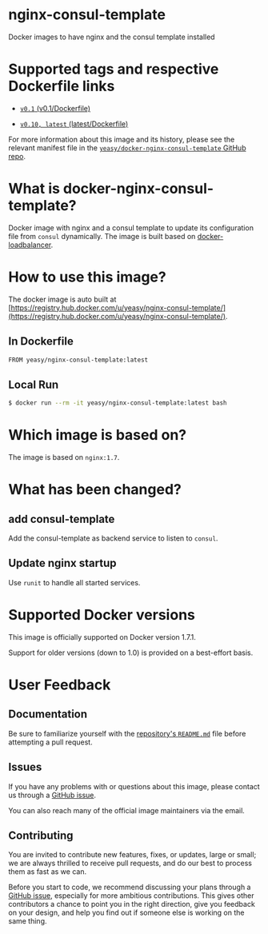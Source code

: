 nginx-consul-template
===
Docker images to have nginx and the consul template installed


# Supported tags and respective Dockerfile links
* [`v0.1` (v0.1/Dockerfile)](https://github.com/yeasy/docker-nginx-consul-template/blob/ecb36d054d48d137fb78acf23a590772feb99c24/Dockerfile)

* [`v0.10, latest` (latest/Dockerfile)](https://github.com/yeasy/docker-nginx-consul-template/blob/master/Dockerfile)

For more information about this image and its history, please see the relevant manifest file in the [`yeasy/docker-nginx-consul-template` GitHub repo](https://github.com/yeasy/docker-nginx-consul-template).

# What is docker-nginx-consul-template?
Docker image with nginx and a consul template to update its configuration file from `consul` dynamically. The image is built based on [docker-loadbalancer](https://github.com/bellycard/docker-loadbalancer).

# How to use this image?
The docker image is auto built at [https://registry.hub.docker.com/u/yeasy/nginx-consul-template/](https://registry.hub.docker.com/u/yeasy/nginx-consul-template/).


## In Dockerfile
```sh
FROM yeasy/nginx-consul-template:latest
```

## Local Run
```sh
$ docker run --rm -it yeasy/nginx-consul-template:latest bash
```

# Which image is based on?
The image is based on `nginx:1.7`.

# What has been changed?

## add consul-template
Add the consul-template as backend service to listen to `consul`.

## Update nginx startup
Use `runit` to handle all started services.

# Supported Docker versions

This image is officially supported on Docker version 1.7.1.

Support for older versions (down to 1.0) is provided on a best-effort basis.

# User Feedback
## Documentation
Be sure to familiarize yourself with the [repository's `README.md`](https://github.com/yeasy/docker-nginx-consul-template/blob/master/README.md) file before attempting a pull request.

## Issues
If you have any problems with or questions about this image, please contact us through a [GitHub issue](https://github.com/yeasy/docker-nginx-consul-template/issues).

You can also reach many of the official image maintainers via the email.

## Contributing

You are invited to contribute new features, fixes, or updates, large or small; we are always thrilled to receive pull requests, and do our best to process them as fast as we can.

Before you start to code, we recommend discussing your plans through a [GitHub issue](https://github.com/yeasy/docker-nginx-consul-template/issues), especially for more ambitious contributions. This gives other contributors a chance to point you in the right direction, give you feedback on your design, and help you find out if someone else is working on the same thing.
